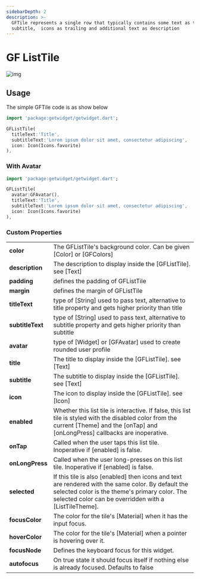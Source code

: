 ```yaml
---
sidebarDepth: 2
description: >-
  GFTile represents a single row that typically contains some text as title,
  subtitle,  icons as trailing and additional text as description
---
```


# GF ListTile

![img](https://ik.imagekit.io/ionicfirebaseapp/docs/tr:dpr-auto,tr:w-auto/Tiles_2x_NFyiWgtQc.png)

## Usage

The simple GFTile code is as show below

```dart
import 'package:getwidget/getwidget.dart';

GFListTile(
  titleText:'Title',
  subtitleText:'Lorem ipsum dolor sit amet, consectetur adipiscing',
  icon: Icon(Icons.favorite)
),
```

### With Avatar

```dart
import 'package:getwidget/getwidget.dart';

GFListTile(
  avatar:GFAvatar(),
  titleText:'Title',
  subtitleText:'Lorem ipsum dolor sit amet, consectetur adipiscing',
  icon: Icon(Icons.favorite)
),
```

### Custom Properties

|  |  |
| :--- | :--- |
| **color** | The GFListTile's background color. Can be given \[Color\] or \[GFColors\] |
| **description** | The description to display inside the \[GFListTile\]. see \[Text\] |
| **padding** | defines the padding of GFListTile |
| **margin** | defines the margin of GFListTile |
| **titleText** | type of \[String\] used to pass text, alternative to title property and gets higher priority than title |
| **subtitleText** | type of \[String\] used to pass text, alternative to subtitle property and gets higher priority than subtitle |
| **avatar** | type of \[Widget\] or \[GFAvatar\] used to create rounded user profile |
| **title** | The title to display inside the \[GFListTile\]. see \[Text\] |
| **subtitle** | The subtitle to display inside the \[GFListTile\]. see \[Text\] |
| **icon** | The icon to display inside the \[GFListTile\]. see \[Icon\] |
| **enabled** | Whether this list tile is interactive. If false, this list tile is styled with the disabled color from the current \[Theme\] and the \[onTap\] and \[onLongPress\] callbacks are inoperative. |
| **onTap** | Called when the user taps this list tile. Inoperative if \[enabled\] is false. |
| **onLongPress** | Called when the user long-presses on this list tile. Inoperative if \[enabled\] is false. |
| **selected** | If this tile is also \[enabled\] then icons and text are rendered with the same color. By default the selected color is the theme's primary color. The selected color can be overridden with a \[ListTileTheme\]. |
| **focusColor** | The color for the tile's \[Material\] when it has the input focus. |
| **hoverColor** | The color for the tile's \[Material\] when a pointer is hovering over it. |
| **focusNode** | Defines the keyboard focus for this widget. |
| **autofocus** | On true state it should focus itself if nothing else is already focused. Defaults to false |

